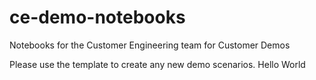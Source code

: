 # ce-demo-notebooks
Notebooks for the Customer Engineering team for Customer Demos

Please use the template to create any new demo scenarios. 
Hello World
